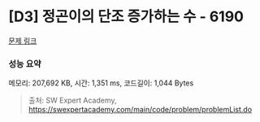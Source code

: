 # [D3] 정곤이의 단조 증가하는 수 - 6190 

[문제 링크](https://swexpertacademy.com/main/code/problem/problemDetail.do?contestProbId=AWcPjEuKAFgDFAU4) 

### 성능 요약

메모리: 207,692 KB, 시간: 1,351 ms, 코드길이: 1,044 Bytes



> 출처: SW Expert Academy, https://swexpertacademy.com/main/code/problem/problemList.do
